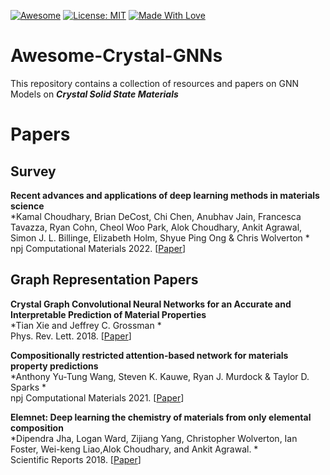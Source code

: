 [![Awesome](https://cdn.rawgit.com/sindresorhus/awesome/d7305f38d29fed78fa85652e3a63e154dd8e8829/media/badge.svg)](https://github.com/kdmsit/Awesome-Crystal-GNNs.git) 
[![License: MIT](https://img.shields.io/badge/License-MIT-green.svg)](https://opensource.org/licenses/MIT)
[![Made With Love](https://img.shields.io/badge/Made%20With-Love-red.svg)](https://github.com/chetanraj/awesome-github-badges)
# Awesome-Crystal-GNNs
This repository contains a collection of resources and papers on GNN Models on ***Crystal Solid State Materials***


# Papers

## Survey

**Recent advances and applications of deep learning methods in materials science** \
*Kamal Choudhary, Brian DeCost, Chi Chen, Anubhav Jain, Francesca Tavazza, Ryan Cohn, Cheol Woo Park, Alok Choudhary, Ankit Agrawal, Simon J. L. Billinge, Elizabeth Holm, Shyue Ping Ong & Chris Wolverton * \
npj Computational Materials  2022. [[Paper](https://www.nature.com/articles/s41524-022-00734-6)] 

## Graph Representation Papers

**Crystal Graph Convolutional Neural Networks for an Accurate and Interpretable Prediction of Material Properties** \
*Tian Xie and Jeffrey C. Grossman * \
Phys. Rev. Lett.  2018. [[Paper](https://www.nature.com/articles/s41524-022-00734-6)] 

**Compositionally restricted attention-based network for materials property predictions** \
*Anthony Yu-Tung Wang, Steven K. Kauwe, Ryan J. Murdock & Taylor D. Sparks * \
npj Computational Materials  2021. [[Paper](https://www.nature.com/articles/s41524-021-00545-1)] 

**Elemnet: Deep learning the chemistry of materials from only elemental composition** \
*Dipendra Jha, Logan Ward, Zijiang Yang, Christopher Wolverton, Ian Foster, Wei-keng Liao,Alok Choudhary, and Ankit Agrawal. * \
Scientific Reports  2018. [[Paper](https://www.nature.com/articles/s41524-021-00545-1)] 

